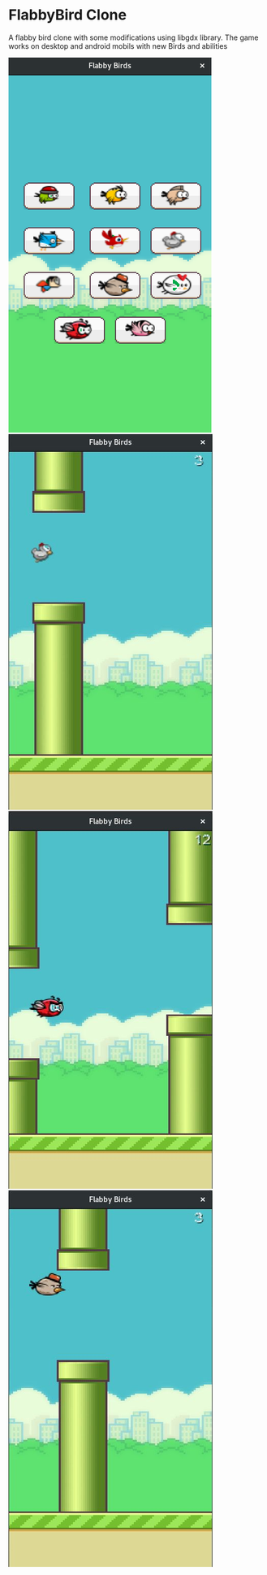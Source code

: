 # FlabbyBird Clone
A flabby bird clone with some modifications using libgdx library. 
The game works on desktop and android mobils with new Birds and abilities 

![alt text](https://github.com/Galoomba/FlabbyBird/blob/master/android/assets/menu.png?raw=true)
![alt text](https://github.com/Galoomba/FlabbyBird/blob/master/android/assets/b2.jpeg?raw=true)
![alt text](https://github.com/Galoomba/FlabbyBird/blob/master/android/assets/b4.jpeg?raw=true)
![alt text](https://github.com/Galoomba/FlabbyBird/blob/master/android/assets/b3.jpeg?raw=true)

